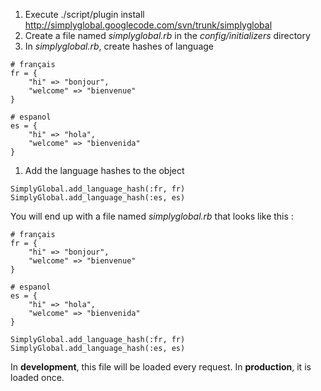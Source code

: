   1. Execute ./script/plugin install http://simplyglobal.googlecode.com/svn/trunk/simplyglobal
  1. Create a file named _simplyglobal.rb_ in the _config/initializers_ directory
  1. In _simplyglobal.rb_, create hashes of language
```
# français
fr = {
    "hi" => "bonjour",
    "welcome" => "bienvenue"  
}

# espanol
es = {
    "hi" => "hola",
    "welcome" => "bienvenida"
}
```
  1. Add the language hashes to the object
```
SimplyGlobal.add_language_hash(:fr, fr)
SimplyGlobal.add_language_hash(:es, es)
```

You will end up with a file named _simplyglobal.rb_ that looks like this :
```
# français
fr = {
    "hi" => "bonjour",
    "welcome" => "bienvenue"  
}

# espanol
es = {
    "hi" => "hola",
    "welcome" => "bienvenida"
}

SimplyGlobal.add_language_hash(:fr, fr)
SimplyGlobal.add_language_hash(:es, es)
```

In **development**, this file will be loaded every request. In **production**, it is loaded once.